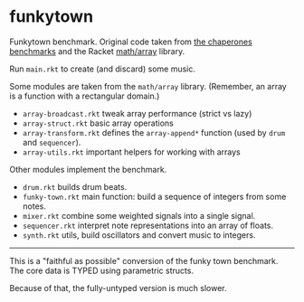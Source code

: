 funkytown
=========

Funkytown benchmark.
Original code taken from [the chaperones benchmarks](http://github.com/stamourv/contract-benchmarks) and the Racket [math/array](http://docs.racket-lang.org/math/array.html) library.

Run `main.rkt` to create (and discard) some music.

Some modules are taken from the `math/array` library.
(Remember, an array is a function with a rectangular domain.)
- `array-broadcast.rkt` tweak array performance (strict vs lazy)
- `array-struct.rkt` basic array operations
- `array-transform.rkt` defines the `array-append*` function (used by `drum` and `sequencer`).
- `array-utils.rkt` important helpers for working with arrays

Other modules implement the benchmark.
- `drum.rkt` builds drum beats.
- `funky-town.rkt` main function: build a sequence of integers from some notes.
- `mixer.rkt` combine some weighted signals into a single signal.
- `sequencer.rkt` interpret note representations into an array of floats.
- `synth.rkt` utils, build oscillators and convert music to integers.

---

This is a "faithful as possible" conversion of the funky town benchmark.
The core data is TYPED using parametric structs.

Because of that, the fully-untyped version is much slower.
